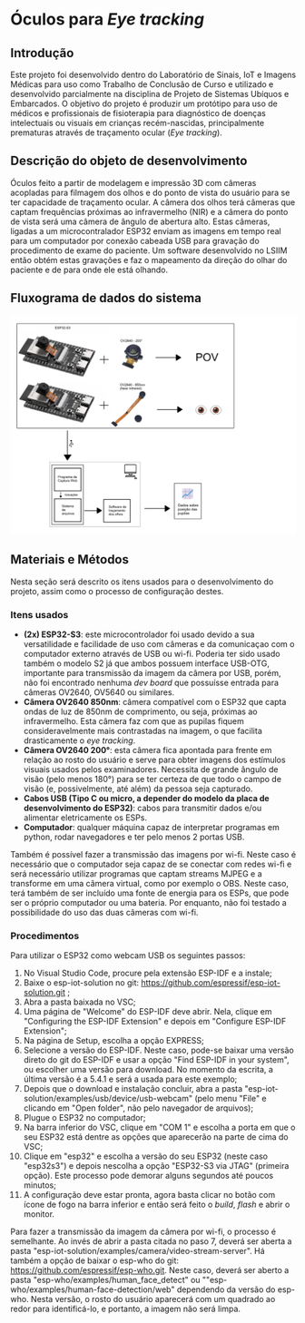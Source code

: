# Óculos para *Eye tracking*

## Introdução

Este projeto foi desenvolvido dentro do Laboratório de Sinais, IoT e Imagens Médicas para uso como Trabalho de Conclusão de Curso e utilizado e desenvolvido parcialmente na disciplina de Projeto de Sistemas Ubíquos e Embarcados. O objetivo do projeto é produzir um protótipo para uso de médicos e profissionais de fisioterapia para diagnóstico de doenças intelectuais ou visuais em crianças recém-nascidas, principalmente prematuras através de traçamento ocular (*Eye tracking*).

## Descrição do objeto de desenvolvimento

Óculos feito a partir de modelagem e impressão 3D com câmeras acopladas para filmagem dos olhos e do ponto de vista do usuário para se ter capacidade de traçamento ocular. A câmera dos olhos terá câmeras que captam frequências próximas ao infravermelho (NIR) e a câmera do ponto de vista será uma câmera de ângulo de abertura alto. Estas câmeras, ligadas a um microcontralador ESP32 enviam as imagens em tempo real para um computador por conexão cabeada USB para gravação do procedimento de exame do paciente. Um software desenvolvido no LSIIM então obtém estas gravações e faz o mapeamento da direção do olhar do paciente e de para onde ele está olhando.

## Fluxograma de dados do sistema

![Fluxograma do sistema](/fluxograma_ubiquos.png)

## Materiais e Métodos

Nesta seção será descrito os itens usados para o desenvolvimento do projeto, assim como o processo de configuração destes.

### Itens usados

- **(2x) ESP32-S3**: este microcontrolador foi usado devido a sua versatilidade e facilidade de uso com câmeras e da comunicaçao com o computador externo através de USB ou wi-fi. Poderia ter sido usado também o modelo S2 já que ambos possuem interface USB-OTG, importante para transmissão da imagem da câmera por USB, porém, não foi encontrado nenhuma *dev board* que possuísse entrada para câmeras OV2640, OV5640 ou similares.
- **Câmera OV2640 850nm**: câmera compatível com o ESP32 que capta ondas de luz de 850nm de comprimento, ou seja, próximas ao infravermelho. Esta câmera faz com que as pupilas fiquem consideravelmente mais contrastadas na imagem, o que facilita drasticamente o *eye tracking*.
- **Câmera OV2640 200°**: esta câmera fica apontada para frente em relação ao rosto do usuário e serve para obter imagens dos estímulos visuais usados pelos examinadores. Necessita de grande ângulo de visão (pelo menos 180°) para se ter certeza de que todo o campo de visão (e, possivelmente, até além) da pessoa seja capturado.
- **Cabos USB (Tipo C ou micro, a depender do modelo da placa de desenvolvimento do ESP32)**: cabos para transmitir dados e/ou alimentar eletricamente os ESPs.
- **Computador**: qualquer máquina capaz de interpretar programas em python, rodar navegadores e ter pelo menos 2 portas USB.

Também é possível fazer a transmissão das imagens por wi-fi. Neste caso é necessário que o computador seja capaz de se conectar com redes wi-fi e será necessário utilizar programas que captam streams MJPEG e a transforme em uma câmera virtual, como por exemplo o OBS. Neste caso, terá também de ser incluído uma fonte de energia para os ESPs, que pode ser o próprio computador ou uma bateria. Por enquanto, não foi testado a possibilidade do uso das duas câmeras com wi-fi.

### Procedimentos

Para utilizar o ESP32 como webcam USB os seguintes passos:
1. No Visual Studio Code, procure pela extensão ESP-IDF e a instale;
2. Baixe o esp-iot-solution no git: https://github.com/espressif/esp-iot-solution.git ;
3. Abra a pasta baixada no VSC;
4. Uma página de "Welcome" do ESP-IDF deve abrir. Nela, clique em "Configuring the ESP-IDF Extension" e depois em "Configure ESP-IDF Extension";
5. Na página de Setup, escolha a opção EXPRESS;
6. Selecione a versão do ESP-IDF. Neste caso, pode-se baixar uma versão direto do git do ESP-IDF e usar a opção "Find ESP-IDF in your system", ou escolher uma versão para download. No momento da escrita, a última versão é a 5.4.1 e será a usada para este exemplo;
7. Depois que o download e instalação concluir, abra a pasta "esp-iot-solution/examples/usb/device/usb-webcam" (pelo menu "File" e clicando em "Open folder", não pelo navegador de arquivos);
8. Plugue o ESP32 no computador;
9. Na barra inferior do VSC, clique em "COM 1" e escolha a porta em que o seu ESP32 está dentre as opções que aparecerão na parte de cima do VSC;
10. Clique em "esp32" e escolha a versão do seu ESP32 (neste caso "esp32s3") e depois nescolha a opção "ESP32-S3 via JTAG" (primeira opção). Este processo pode demorar alguns segundos até poucos minutos;
11. A configuração deve estar pronta, agora basta clicar no botão com ícone de fogo na barra inferior e então será feito o *build*, *flash* e abrir o monitor.

Para fazer a transmissão da imagem da câmera por wi-fi, o processo é semelhante. Ao invés de abrir a pasta citada no paso 7, deverá ser aberta a pasta "esp-iot-solution/examples/camera/video-stream-server". Há também a opção de baixar o esp-who do git: https://github.com/espressif/esp-who.git. Neste caso, deverá ser aberto a pasta "esp-who/examples/human_face_detect" ou ""esp-who/examples/human-face-detection/web" dependendo da versão do esp-who. Nesta versão, o rosto do usuário aparecerá com um quadrado ao redor para identificá-lo, e portanto, a imagem não será limpa.
